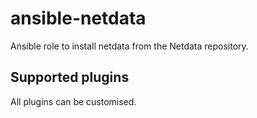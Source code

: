 # ansible-netdata
Ansible role to install netdata from the Netdata repository.

## Supported plugins
All plugins can be customised.
